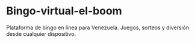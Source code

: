 # Bingo-virtual-el-boom
Plataforma de bingo en línea para Venezuela. Juegos, sorteos y diversión desde cualquier dispositivo.
